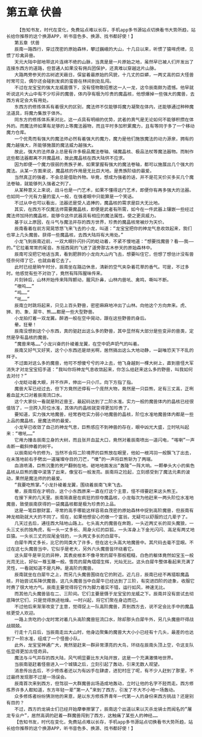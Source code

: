# 第五章 伏兽
        【告知书友，时代在变化，免费站点难以长存，手机app多书源站点切换看书大势所趋，站长给你推荐的这个换源APP，听书音色多、换源、找书都好使！】
       第五章 伏兽
       辰南一路西行，穿过茂密的原始森林，攀过巍峨的大山，十几日以来，听惯了猿啼虎啸，见惯了珍禽异兽。
       天元大陆中部地带这片连绵不绝的山脉，当真是是一片原始之地，虽然早已被人们开发出了连接东西方的道路，但普通人如果没有佣兵团保护，还真难以穿越这片山脉。
       大路两旁参天的古树遮天蔽日，保留着最原始的风貌，十几丈的巨蟒，一两丈高的巨大怪兽时常可见，偶尔还会碰到发疯的蛮兽在林间到处乱闯。
       不过在龙宝宝的强大龙威震慑下，没有怪物敢招惹这一人一龙，这令辰南颇为遗憾。他早就听说这片大山中有不少珍异的魔兽，体内孕有极为珍贵的魔晶核，他想爆掉一些强大的魔兽，去西方肯定会大有用处。
       东西方的修炼体系有着很大的区别，魔法师不仅能够将魔力凝聚在体内，还能够通过种种魔法道具，将魔力集放于体外。
       同东方的修炼体系来对比，这一点具有明细的优势，武者的真气是无论如何不能够积攒在体外的。而魔法师如果有足够的上等魔法器物，而且平时多加积累魔力，且有等同于多了一个移动魔力仓库。
       一个优秀而有强大的魔法师必然有着强大的魔力，魔力是他们施放魔法的动力源泉，拥有的魔力越强大，所能够施展的魔法威力越强大。
       故此，强大的法师身上总是有许多极品魔法卷轴、储魔晶核、极品法杖等魔法器物。而制作这些都法器都离不开魔晶核，故此魔晶核在西大陆供不应求。
       因为即便一个魔力很弱的贵族子弟，如果掌握有强大的魔法卷轴，都可以施展出几个强大的魔法。从某一方面来说，魔晶核的作用是无比巨大地。是贵族阶级的最爱。
       当然真正的强者，不会总是借助外物。毕竟，想成为强者的话，并不是花天价买多买几个魔法卷轴，就能够列入强者之列了。
       从某种意义上来说，战斗也是一门艺术，如果不懂得这门艺术，即便你有再多强大的法器。也如同一个光有力量的蛮人一般，在强者眼中只能算是一个笑话。
       不过从中也可以看出，法器还是受人追捧的，魔晶核的需求是巨大无比地。
       其实，在西方不仅魔法师需要魔晶核，即便是武者有所需，如今在一件武器上镶嵌一些经过魔法师加持的魔晶核，能够令这件武器具有相应的魔法属性。使之更具威力。
       基于以上原因，在斗气与魔法并存的西方世界，珍贵的魔晶核常被炒为天价。
       辰南看着在前方晃晃悠悠飞来飞去的小龙，叫道：“龙宝宝把你的神龙气息收敛起来，我们也宰上几头魔兽。获得一些魔晶核，去西大陆将有大用处。”
       小龙飞到辰南近前，一双大眼扑闪扑闪的眨动着，不紧不慢地道：“想要找魔兽？看——我——的。”它拉着常常的尾音。东摇西晃的飞进了道旁那古木参天的原始森林中。
       辰南可没把它地话当真，看到肥胖的小龙向大山内飞去，想要叫住它，但想了想估计没有兽怪奈何得了它，也就由着它去了。
       此时已经是晌午时分，辰南坐在路边休息，清新的空气夹杂着花草的香气。可是，不过多时。他感觉有些不对劲了，竟然有阵阵腥味传来。
       片刻钟后，山林开始传来阵阵颤动，腥风扑鼻，山林内兽吼、禽鸣，嘶叫不断。
       “嗷呜……”
       “呜……”
       “吼……”
       辰南立时跳将起来，只见上百头野兽，密密麻麻地冲出了山林。向他这个方向奔来。虎、狮、豹、象、犀牛、熊……都是一些大型野兽。
       小龙拍打着一双龙翼。醉酒一般在空中晃动，跟在这些野兽的身后。
       晕。狂晕！
       辰南没想到这个小东西，真的驱赶出这么多的野兽，其中显然有大部分是些变异的兽类，定然是孕有晶核的魔兽。
       “魔兽来咯……”小龙兴奋的扑棱着龙翼，在空中奶声奶气的叫着。
       辰南又好气又好笑，这个小东西还是顽劣啊，居然搞出这么大地动静，一副唯恐天下不乱的样子。
       不过面对这么多的魔兽，他可不想傻兮兮的冲上去，他飞身越到一棵大树上，直到兽怪大军消失才对龙宝宝招手道：“我叫你将神龙气息收敛起来，你怎么给赶来这么多的野兽，叫我如何去对付？”
       小龙眨动着大眼，并不作声，伸出一只小爪，向下方指了指。
       魔兽大军已经过去，但下方竟然还停有一个庞然大物，竟然是一只巨熊，足有三丈高，正咧着血盆大口对着辰南流口水。
       这个大家伙一看就是附近兽王，最起码达到了二阶水准。实力一般的魔兽体内的晶核已经很值钱了，一旦跨入阶位水准，其体内的晶核就变得更加珍贵了。
       要知道，实力强大地魔兽，经常吞吃实力弱小地魔兽的晶核，阶位水准地魔兽体内都是一些上品的魔晶核，是魔法师的最爱。
       小龙早已收敛了自己的神龙气息，巨熊感应不到神兽的存在，眼中凶光大盛，立时吼叫起来：“嗷吼……”
       它用力撞击辰南立身的大树，而且张开血盆大口，竟然对着辰南喷出一道闪电，“喀喇”一声击断一截斜伸着的树干。
       以辰南如今的修为，当然不会将二阶境界的巨熊放在眼里，他如一根鸿羽一般飘飞了出去，在未落地前右手劈出一道璀璨夺目的刀芒，“噗”的一声将巨熊斩为了两端。
       血浪喷涌，巨熊沉重的死尸翻倒在地。砸地地面发出“轰隆”一阵大响。一颗拳头大小的紫色晶核从巨熊的腹中滚落了出来，像宝石一般发亮。辰南将之捡起，立刻感受到了魔法元素的波动，果然是魔法师的的最爱。
       “我要吃熊掌。”小龙扑棱着龙翼，围绕着辰南飞来飞去。
       晕，辰南现在才明白，这个小东西原来一直在打这个主意，怪不得要赶来这头熊王。
       在接下来的几天里。辰南简直是在疯狂的掠夺魔晶核，小龙每次为他赶来一两头阶位水准地魔兽，致使辰南获得的一袋魔晶核都是极为珍贵的上品。
       这是一笔巨额财富，寻常的高手哪能这样容易自茂密的原始森林中捉到高阶魔兽，但辰南有神龙相助就大大的不同了。现在，如果他想安心的做一个富翁，无疑可以舒服的过几辈子了。
       几天过去后，通往西大陆地山路上。七头高大的魔兽在奔跑，一头近两丈长的双头魔狼，一头三丈长的独角虎，有一头一丈多长、周身火红的巨狐，一头浑身上下金光闪闪、高足有两丈地巨猿。一头长三丈的双尾金钱豹，一头两丈多长的白犀牛。
       白犀牛两丈多长，比它的同类大了许多，但在这七头高大地魔兽中。其尺码去毫不显眼。不过在这七头魔兽当中，它似乎是老大，另外六头魔兽皆环绕着它。
       这头犀牛是罕见的异种，其表皮根本不像寻常的犀牛那般粗糙，白色的躯体竟然如宝玉一般光亮无比，好似一尊玉雕一般。雪亮的犀角熠熠生辉，光灿无比。这头白犀牛整体看起来充满了灵性，一看就知道不是凡种。是高阶的魔兽。
       辰南就坐在白犀牛之上，而另几头魔兽围绕在它的附近。近几日，辰南已经不再猎取魔晶核，开始尝试系降伏魔兽。这几头魔兽当中白犀牛已经达到了三阶，有突进四阶的迹象，收服它时费了很大地力气。辰南主要觉得将它作为脚力着实不错，运行如风，神速无比。
       而其他几头魔兽皆在二、三阶间。它们主要是慑于龙宝宝的龙威之下。辰南并没有尝试去彻底降伏它们，只是觉得旅途枯燥。一时兴起，将它们聚在身边而已。
       不过他后来渐渐改变了主意，觉得捉上一队高阶魔兽，弄到西方去，说不定会比手中的魔晶核更受人欢迎。
       一路上贪吃的小龙时常对着几头高阶魔兽狂流口水，除却那头白犀牛外，另几头魔兽吓得战战兢兢。
       行走十几日后，当辰南走出大山时，他身边聚集的魔兽大大小小已经有十几头，最差的也达到了一阶水准，组成了一个怪兽小队。
       此外，龙宝宝神通广大，竟然驱赶来一群异常漂亮的大鸟，环绕在辰南头顶上空，令这支队伍显得更加古怪奇异。
       魔法与斗气并存的西大陆，风气明显要比东大陆开放，这是一个充满激情地世界。
       当辰南驱赶着怪兽进入一个城镇之后，立刻引起了轰动，引来无数人观望。
       消息传出去后，不少修炼者还以为有凶手在肆虐，进犯村庄了呢，有不少人赶到了那里，不过最终发现那不过是一场误会。
       辰南首次来到西方，但驾驭一大群魔兽出场造成地轰动，立时让他的名字不胫而走。西方修炼界许多人都知道，东方年轻一辈“第一人”来到了西方，引发了不大不小地一场轰动。
       众多修炼者纷纷猜测他的来意，是以东方修炼界青年一代第一人的身份来西方挑战？还是别有目的？
       不过，西方的龙骑士们已经开始摩拳擦掌了，辰南这个出道以来以灭杀龙骑士而闻名的“屠龙专业户”，居然高调的赶着一群魔兽闯到了西方，这触痛了某些人的神经……
       【告知书友，时代在变化，免费站点难以长存，手机app多书源站点切换看书大势所趋，站长给你推荐的这个换源APP，听书音色多、换源、找书都好使！】